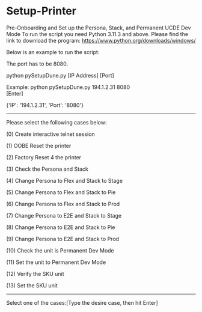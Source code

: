 # Setup-Printer
Pre-Onboarding and Set up the Persona, Stack, and Permanent UCDE Dev Mode
To run the script you need Python 3.11.3 and above. 
Please find the link to download the program: https://www.python.org/downloads/windows/

Below is an example to run the script:

The port has to be 8080.

python pySetupDune.py [IP Address] [Port]

Example:
python pySetupDune.py 194.1.2.31 8080  
[Enter]
  
  {'IP': '194.1.2.31', 'Port': '8080'}
  
  ---------------------------------------------------
  Please select the following cases below:

  (0) Create interactive telnet session
  
  (1) OOBE Reset the printer
  
  (2) Factory Reset 4 the printer
  
  (3) Check the Persona and Stack
  
  (4) Change Persona to Flex and Stack to Stage
  
  (5) Change Persona to Flex and Stack to Pie
  
  (6) Change Persona to Flex and Stack to Prod
  
  (7) Change Persona to E2E and Stack to Stage
  
  (8) Change Persona to E2E and Stack to Pie
  
  (9) Change Persona to E2E and Stack to Prod
  
  (10) Check the unit is Permanent Dev Mode
  
  (11) Set the unit to Permanent Dev Mode
  
  (12) Verify the SKU unit
  
  (13) Set the SKU unit
  
  ---------------------------------------------------

Select one of the cases:[Type the desire case, then hit Enter]
